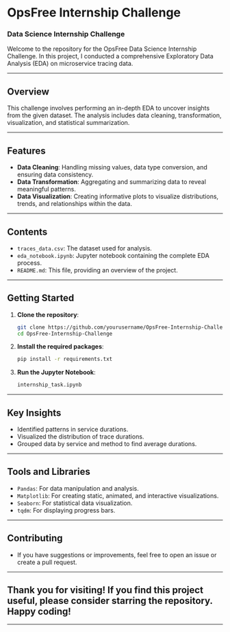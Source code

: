 # OpsFree Internship Challenge

### Data Science Internship Challenge

Welcome to the repository for the OpsFree Data Science Internship Challenge. In this project, I conducted a comprehensive Exploratory Data Analysis (EDA) on microservice tracing data.

---

## Overview

This challenge involves performing an in-depth EDA to uncover insights from the given dataset. The analysis includes data cleaning, transformation, visualization, and statistical summarization. 

---

## Features

- **Data Cleaning**: Handling missing values, data type conversion, and ensuring data consistency.
- **Data Transformation**: Aggregating and summarizing data to reveal meaningful patterns.
- **Data Visualization**: Creating informative plots to visualize distributions, trends, and relationships within the data.

---

## Contents

- `traces_data.csv`: The dataset used for analysis.
- `eda_notebook.ipynb`: Jupyter notebook containing the complete EDA process.
- `README.md`: This file, providing an overview of the project.

---

## Getting Started

1. **Clone the repository**:
   ```bash
   git clone https://github.com/yourusername/OpsFree-Internship-Challenge.git
   cd OpsFree-Internship-Challenge
2. **Install the required packages**:
   ```bash
   pip install -r requirements.txt
3. **Run the Jupyter Notebook**:
   ```bash
   internship_task.ipynb

---

## Key Insights
- Identified patterns in service durations.
- Visualized the distribution of trace durations.
- Grouped data by service and method to find average durations.

---

## Tools and Libraries
- `Pandas`: For data manipulation and analysis.
- `Matplotlib`: For creating static, animated, and interactive visualizations.
- `Seaborn`: For statistical data visualization.
- `tqdm`: For displaying progress bars.

---

## Contributing
- If you have suggestions or improvements, feel free to open an issue or create a pull request.

---

## Thank you for visiting! If you find this project useful, please consider starring the repository. Happy coding!

---


  
